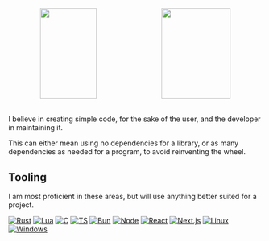 <div align="center">
  <img src="https://github-readme-stats.vercel.app/api?username=DvvCz&hide_border=true&show_icons=true&bg_color=0000&text_color=666666&include_all_commits=true&rank_icon=github" height=180px width=47%>
  <img src="https://github-readme-stats.vercel.app/api/top-langs?username=DvvCz&hide_border=true&langs_count=6&layout=compact&hide=css,tcl&bg_color=0000" height=180px width=52%>
</div>

##

I believe in creating simple code, for the sake of the user, and the developer in maintaining it.

This can either mean using no dependencies for a library, or as many dependencies as needed for a program, to avoid reinventing the wheel.

## Tooling

I am most proficient in these areas, but will use anything better suited for a project.

[![Rust](https://img.shields.io/badge/Rust-323330?style=for-the-badge&logo=rust&logoColor=CE412B)](https://www.rust-lang.org/)
[![Lua](https://img.shields.io/badge/Lua-323330?style=for-the-badge&logo=lua&logoColor=darkblue)](https://www.lua.org)
[![C](https://img.shields.io/badge/C-323330?style=for-the-badge&logo=c&logoColor=00599C)](https://en.wikipedia.org/wiki/C_(programming_language))
[![TS](https://img.shields.io/badge/TypeScript-323330?style=for-the-badge&logo=typescript)](https://www.typescriptlang.org/)
[![Bun](https://img.shields.io/badge/Bun-323330?style=for-the-badge&logo=bun&logoColor=fbf0df)](https://bun.sh/)
[![Node](https://img.shields.io/badge/Node.js-323330?style=for-the-badge&logo=nodedotjs&logoColor=339933)](https://nodejs.org/en)
[![React](https://img.shields.io/badge/React-323330?style=for-the-badge&logo=React)](https://react.dev/)
[![Next.js](https://img.shields.io/badge/Next.js-323330?style=for-the-badge&logo=Next.js)](https://nextjs.org/)
[![Linux](https://img.shields.io/badge/Linux-323330?style=for-the-badge&logo=linux&logoColor=white)](https://www.linuxfoundation.org/)
[![Windows](https://img.shields.io/badge/Windows-323330?style=for-the-badge&logo=windows&logoColor=white)](https://www.microsoft.com/en-us/windows)

